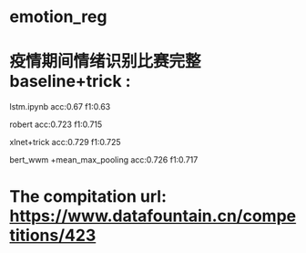 # emotion_reg
# 疫情期间情绪识别比赛完整baseline+trick :
lstm.ipynb acc:0.67 f1:0.63

robert acc:0.723 f1:0.715

xlnet+trick acc:0.729 f1:0.725

bert_wwm +mean_max_pooling acc:0.726 f1:0.717

# The compitation url: https://www.datafountain.cn/competitions/423
